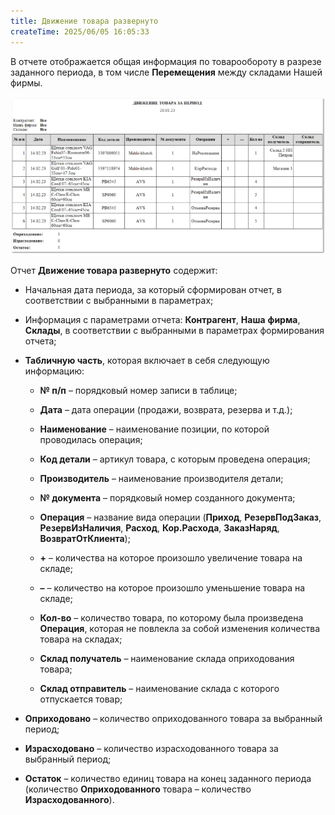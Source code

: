 ```yaml
---
title: Движение товара развернуто
createTime: 2025/06/05 16:05:33
---
```

В отчете отображается общая информация по товарообороту в разрезе заданного периода, в том числе **Перемещения** между складами Нашей фирмы.

![](../../../../assets/work/three/100.png)

Отчет **Движение товара развернуто** содержит:

- Начальная дата периода, за который сформирован отчет, в соответствии с выбранными в параметрах;

- Информация с параметрами отчета: **Контрагент**, **Наша** **фирма**, **Склады**, в соответствии с выбранными в параметрах формирования отчета;

- **Табличную часть**, которая включает в себя следующую информацию:

    - **№ п/п** – порядковый номер записи в таблице;

    - **Дата** – дата операции (продажи, возврата, резерва и т.д.);

    - **Наименование** – наименование позиции, по которой проводилась операция;

    - **Код детали** – артикул товара, с которым проведена операция;

    - **Производитель** – наименование производителя детали;

    - **№ документа** – порядковый номер созданного документа;

    - **Операция** – название вида операции (**Приход**, **РезервПодЗаказ**, **РезервИзНаличия**, **Расход**, **Кор.Расхода**, **ЗаказНаряд**, **ВозвратОтКлиента**);

    - **+** – количества на которое произошло увеличение товара на складе;

    - **–** – количество на которое произошло уменьшение товара на складе;

    - **Кол-во** – количество товара, по которому была произведена **Операция**, которая не повлекла за собой изменения количества товара на складах;

    - **Склад получатель** – наименование склада оприходования товара;

    - **Склад отправитель** – наименование склада с которого отпускается товар;

- **Оприходовано** – количество оприходованного товара за выбранный период;

- **Израсходовано** – количество израсходованного товара за выбранный период;

- **Остаток** – количество единиц товара на конец заданного периода (количество **Оприходованного** товара – количество **Израсходованного**).
